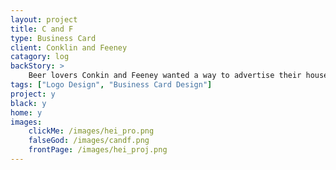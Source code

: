 ```yaml
---
layout: project
title: C and F
type: Business Card
client: Conklin and Feeney
catagory: log
backStory: >
    Beer lovers Conkin and Feeney wanted a way to advertise their house work. Business Cards created as a gift for their hard work while drinking Heineken.
tags: ["Logo Design", "Business Card Design"]
project: y
black: y
home: y
images:
    clickMe: /images/hei_pro.png
    falseGod: /images/candf.png
    frontPage: /images/hei_proj.png
---
```

